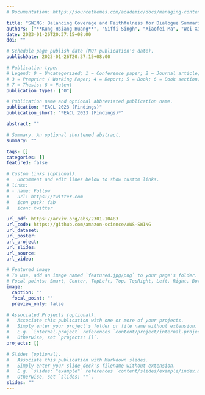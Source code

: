 ```yaml
---
# Documentation: https://sourcethemes.com/academic/docs/managing-content/

title: "SWING: Balancing Coverage and Faithfulness for Dialogue Summarization"
authors: ["**Kung-Hsiang Huang**", "Siffi Singh", "Xiaofei Ma", "Wei Xiao", "Feng Nan", "Nicholas Dingwall", "William Yang Wang", "Kathleen McKeown"]
date: 2023-01-26T20:37:15+08:00
doi: ""

# Schedule page publish date (NOT publication's date).
publishDate: 2023-01-26T20:37:15+08:00

# Publication type.
# Legend: 0 = Uncategorized; 1 = Conference paper; 2 = Journal article;
# 3 = Preprint / Working Paper; 4 = Report; 5 = Book; 6 = Book section;
# 7 = Thesis; 8 = Patent
publication_types: ["0"]

# Publication name and optional abbreviated publication name.
publication: "EACL 2023 (Findings)"
publication_short: "*EACL 2023 (Findings)*"

abstract: ""

# Summary. An optional shortened abstract.
summary: ""

tags: []
categories: []
featured: false

# Custom links (optional).
#   Uncomment and edit lines below to show custom links.
# links:
# - name: Follow
#   url: https://twitter.com
#   icon_pack: fab
#   icon: twitter

url_pdf: https://arxiv.org/abs/2301.10483
url_code: https://github.com/amazon-science/AWS-SWING
url_dataset:
url_poster:
url_project:
url_slides:
url_source:
url_video:

# Featured image
# To use, add an image named `featured.jpg/png` to your page's folder. 
# Focal points: Smart, Center, TopLeft, Top, TopRight, Left, Right, BottomLeft, Bottom, BottomRight.
image:
  caption: ""
  focal_point: ""
  preview_only: false

# Associated Projects (optional).
#   Associate this publication with one or more of your projects.
#   Simply enter your project's folder or file name without extension.
#   E.g. `internal-project` references `content/project/internal-project/index.md`.
#   Otherwise, set `projects: []`.
projects: []

# Slides (optional).
#   Associate this publication with Markdown slides.
#   Simply enter your slide deck's filename without extension.
#   E.g. `slides: "example"` references `content/slides/example/index.md`.
#   Otherwise, set `slides: ""`.
slides: ""
---
```

